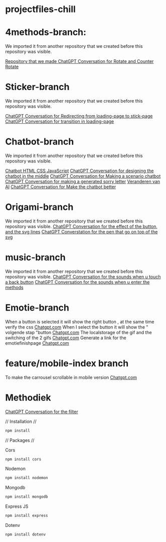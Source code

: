 # projectfiles-chill

# 4methods-branch:

We imported it from another repository that we created before this repository was visible.

[Repository that we made ](https://github.com/rayanarssi/testing-chilol-sorrybox.git)
[ChatGPT Conversation for Rotate and Counter Rotate](https://chatgpt.com/share/6788f3e1-5f44-8004-89eb-2e62e9a164c2)

# Sticker-branch

We imported it from another repository that we created before this repository was visible.

[ChatGPT Conversation for Redirecting from loading-page to stick-page](https://chatgpt.com/share/6788e0be-ec60-8004-92fe-271724db49fb)
[ChatGPT Conversation for transition in loading-page](https://chatgpt.com/share/6788e0be-ec60-8004-92fe-271724db49fb)

# Chatbot-branch

We imported it from another repository that we created before this repository was visible.

[Chatbot HTML CSS JavaScript](https://youtu.be/Bv8FORu-ACA?si=waKLsf2wM4lzvmfr)
[ChatGPT Conversation for designing the chatbot in the middle](https://chatgpt.com/share/6788fb6a-5260-8004-bff5-6bdae33e6bb0)
[ChatGPT Conversation for Making a scenario chatbot](https://chatgpt.com/share/6790d49a-8c54-8001-a3db-3c65f35a18ee)
[ChatGPT Conversation for making a generated sorry letter](https://chatgpt.com/share/6790d4ee-1770-8001-b9f4-6f278ae4f8f0)
[Veranderen van AI](https://chatgpt.com/share/67989c0a-0bbc-8001-beea-ceedb78e0fb6)
[ChatGPT Conversation for Make the chatbot better](https://chatgpt.com/share/679aab9d-b7a0-8004-8061-ed88cd58c401)

# Origami-branch

We imported it from another repository that we created before this repository was visible.
[ChatGPT Conversation for the effect of the button, and the svg lines](https://chatgpt.com/share/6789b13c-5080-8000-b9ec-09eebae7bbc7)
[ChatGPT Converstation for the pen that go on top of the svg](https://chatgpt.com/share/6789c15a-fe30-8000-9fc6-12bb7e6eee08)

# music-branch

We imported it from another repository that we created before this repository was visible.
[ChatGPT Conversation for the sounds when u touch a back button](https://chatgpt.com/share/6790ba77-486c-8000-8c9a-07cd4af9f6bd)
[ChatGPT Conversation for the sounds when u enter the methods](https://chatgpt.com/share/6790bffb-32c4-8000-be93-98c58be029ac)

# Emotie-branch

When a button is selected it will show the right button , at the same time verify the css
[Chatgpt.com](https://chatgpt.com/share/6792049b-c464-8007-80d7-48cbd549dd7a)
When I select the button it will show the " volgende stap "button
[Chatgpt.com](https://chatgpt.com/share/6792290a-fba0-8007-9ae1-7ba6d540f37c)
The localstorage of the gif and the switching of the 2 gifs
[Chatgpt.com](https://chatgpt.com/share/67936ac8-b8dc-8007-a21e-4ac76b0aa2a9)
Generate a link for the emotiefinishpage
[Chatgpt.com](https://chatgpt.com/share/67936ac8-b8dc-8007-a21e-4ac76b0aa2a9)

# feature/mobile-index branch

To make the carrousel scrollable in mobile version
[Chatgpt.com](https://chatgpt.com/share/6798a736-5c10-800e-999e-0a84147954b0)

# Methodiek

[ChatGPT Conversation for the filter](https://chatgpt.com/share/6799272e-aac0-8004-beb2-c42658086d78)

// Installation //

```javascript
npm install
```

// Packages //

Cors

```javascript
npm install cors
```

Nodemon

```javascript
npm install nodemon
```

Mongodb

```javascript
npm install mongodb
```

Express JS

```javascript
npm install express
```

Dotenv

```javascript
npm install dotenv
```

